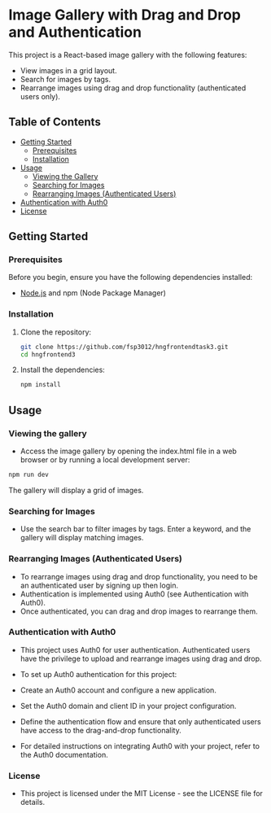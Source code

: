 # Image Gallery with Drag and Drop and Authentication

This project is a React-based image gallery with the following features:

- View images in a grid layout.
- Search for images by tags.
- Rearrange images using drag and drop functionality (authenticated users only).

## Table of Contents

- [Getting Started](#getting-started)
  - [Prerequisites](#prerequisites)
  - [Installation](#installation)
- [Usage](#usage)
  - [Viewing the Gallery](#viewing-the-gallery)
  - [Searching for Images](#searching-for-images)
  - [Rearranging Images (Authenticated Users)](#rearranging-images-authenticated-users)
- [Authentication with Auth0](#authentication-with-auth0)
- [License](#license)

## Getting Started

### Prerequisites

Before you begin, ensure you have the following dependencies installed:

- [Node.js](https://nodejs.org/) and npm (Node Package Manager)

### Installation

1. Clone the repository:

   ```bash
   git clone https://github.com/fsp3012/hngfrontendtask3.git
   cd hngfrontend3
   
2. Install the dependencies:
   
   ```bash
   npm install

## Usage

### Viewing the gallery
-  Access the image gallery by opening the index.html file in a web browser or by running a local development server:
  
  ```bash
  npm run dev
  ```
   The gallery will display a grid of images.

### Searching for Images
-  Use the search bar to filter images by tags. Enter a keyword, and the gallery will display matching images.
  
### Rearranging Images (Authenticated Users)
- To rearrange images using drag and drop functionality, you need to be an authenticated user by signing up then login.
- Authentication is implemented using Auth0 (see Authentication with Auth0).
- Once authenticated, you can drag and drop images to rearrange them.
  
### Authentication with Auth0
- This project uses Auth0 for user authentication. Authenticated users have the privilege to upload and rearrange images using drag and drop.

- To set up Auth0 authentication for this project:

- Create an Auth0 account and configure a new application.
- Set the Auth0 domain and client ID in your project configuration.
- Define the authentication flow and ensure that only authenticated users have access to the drag-and-drop functionality.
- For detailed instructions on integrating Auth0 with your project, refer to the Auth0 documentation.

### License
- This project is licensed under the MIT License - see the LICENSE file for details.

   

